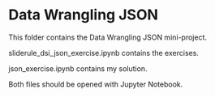 # Data Wrangling JSON

This folder contains the Data Wrangling JSON mini-project. 

sliderule_dsi_json_exercise.ipynb contains the exercises.

json_exercise.ipynb contains my solution.

Both files should be opened with Jupyter Notebook.